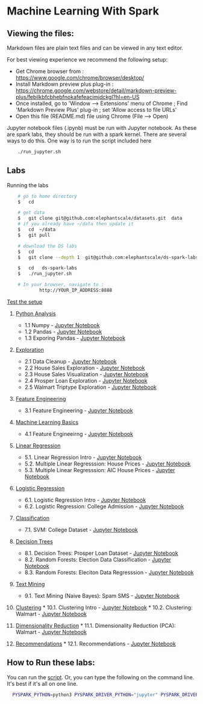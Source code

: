 <link rel='stylesheet' href='assets/css/main.css'/>


Machine Learning With Spark
=====================

Viewing the files:
-----------------
Markdown files are plain text files and can be viewed in any text editor.

For best viewing experience we recommend the following setup:
* Get Chrome browser from : https://www.google.com/chrome/browser/desktop/
* Install Markdown preview plus plug-in : https://chrome.google.com/webstore/detail/markdown-preview-plus/febilkbfcbhebfnokafefeacimjdckgl?hl=en-US
* Once installed, go to 'Window --> Extensions' menu of Chrome ;   Find 'Markdown Preview Plus' plug-in ;  set 'Allow access to file URLs'
* Open this file (README.md) file using Chrome (File --> Open)


Jupyter notebook files (.ipynb) must be run with Jupyter notebook.  As these are spark labs, they should be run with a spark kernel.  There are
several ways to do this. One way is to run the script included here

```bash
    ./run_jupyter.sh
```

## Labs

Running the labs
```bash
    # go to home directory
    $   cd

    # get data
    $   git clone git@github.com:elephantscale/datasets.git  data
    # if you already have ~/data then update it
    $   cd  ~/data
    $   git pull

    # download the DS labs
    $   cd
    $   git clone --depth 1  git@github.com:elephantscale/ds-spark-labs.git

    $   cd   ds-spark-labs
    $   ./run_jupyter.sh

    # In your browser, navigate to :
            http://YOUR_IP_ADDRESS:8888
```

[Test the setup](testing/0-testing-123.ipynb)

 1. [Python Analysis](python-analysis/README.md)
    * 1.1 Numpy - [Jupyter Notebook](python-analysis/numpy.ipynb)
    * 1.2 Pandas - [Jupyter Notebook](python-analysis/pandas.ipynb)
    * 1.3 Exporing Pandas - [Jupyter Notebook](python-analysis/exploring-pandas.ipynb)

 2. [Exploration](exploration/README.md)
    * 2.1 Data Cleanup - [Jupyter Notebook](exploration/data-cleanup.ipynb)
    * 2.2 House Sales Exploration - [Jupyter Notebook](exploration/explore-house-sales.ipynb)
    * 2.3 House Sales Visualization - [Jupyter Notebook](exploration/visualize-house-sales.ipynb)
    * 2.4 Prosper Loan Exploration - [Jupyter Notebook](exploration/1-explore-prosper.ipynb)
    * 2.5 Walmart Triptype Exploration - [Jupyter Notebook](exploration/2-explore-wlamart.ipynb)

 3. [Feature Engineering](feature-engineering/README.md)
    * 3.1 Feature Engineering - [Jupyter Notebook](feature-engineering/1-election.ipynb)

 4. [Machine Learning Basics](basics/README.md)
    * 4.1 Feature Engineeirng - [Jupyter Notebook](basics/ml-basics.ipynb)

 5. [Linear Regression](linear-regression/README.md)
    * 5.1. Linear Regression Intro - [Jupyter Notebook](linear-regression/1-lr.ipynb)
    * 5.2. Multiple Linear Regresssion: House Prices - [Jupyter Notebook](linear-regression/2-mlr-house-prices.ipynb)
    * 5.3. Multiple Linear Regresssion: AIC House Prices - [Jupyter Notebook](linear-regression/3-mlr-AIC-house-prices.ipynb)

 6. [Logistic Regression](logistic-regression/README.md)
    * 6.1. Logistic Regression Intro - [Jupyter Notebook](logistic-regression/1-credit-approval.ipynb)
    * 6.2. Logistic Regression: College Admission - [Jupyter Notebook](logistic-regression/2-college-admission.ipynb)

 7. [Classification](classification/README.md)
    * 7.1. SVM: College Dataset - [Jupyter Notebook](classification/1-svm-college.ipynb)

 8. [Decision Trees](decision-trees/README.md)
    * 8.1. Decision Trees: Prosper Loan Dataset - [Jupyter Notebook](decision-trees/1-tree-prosper.ipynb)
    * 8.2. Random Forests: Election Data Classification - [Jupyter Notebook](decision-trees/2-randomf-election-classification.ipynb)
    * 8.3. Random Forests: Eleciton Data  Regresssion - [Jupyter Notebook](decision-trees/3-randomf-election-regression.ipynb)

 9. [Text Mining](text-mining/README.md)
    * 9.1. Text Mining (Naive Bayes): Spam SMS  - [Jupyter Notebook](text-mining/1-naive-bayes.ipynb)

 10. [Clustering](clustering/README.md)
    * 10.1. Clustering Intro - [Jupyter Notebook](clustering/1-kmeans-mtcars.ipynb)
    * 10.2. Clustering: Walmart  - [Jupyter Notebook](clustering/1-kmeans-walmart.ipynb)

 11. [Dimensionality Reduction](dim-reduction/README.md)
    * 11.1. Dimensionality Reduction (PCA): Walmart  - [Jupyter Notebook](dim-reduction/1-pca-walmart.ipynb)

 12. [Recommendations](recommendations/README.md)
    * 12.1. Recommendations - [Jupyter Notebook](recommendations/1-recommender.ipynb)




## How to Run these labs:

You can run the [script](./run_jupyter.sh).  Or, you can type the following on the command line. It's best if it's all on one line.

```bash
  PYSPARK_PYTHON=python3 PYSPARK_DRIVER_PYTHON="jupyter" PYSPARK_DRIVER_PYTHON_OPTS="notebook" ~/spark/bin/pyspark
```
